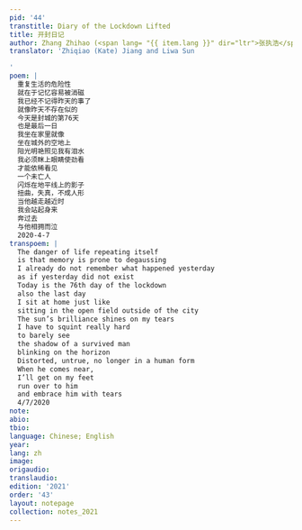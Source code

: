 ```yaml
---
pid: '44'
transtitle: Diary of the Lockdown Lifted
title: 开封日记
author: Zhang Zhihao (<span lang= "{{ item.lang }}" dir="ltr">张执浩</span>)
translator: 'Zhiqiao (Kate) Jiang and Liwa Sun

'
poem: |
  重复生活的危险性
  就在于记忆容易被消磁
  我已经不记得昨天的事了
  就像昨天不存在似的
  今天是封城的第76天
  也是最后一日
  我坐在家里就像
  坐在城外的空地上
  阳光明艳照见我有泪水
  我必须眯上眼睛使劲看
  才能依稀看见
  一个未亡人
  闪烁在地平线上的影子
  扭曲，失真，不成人形
  当他越走越近时
  我会站起身来
  奔过去
  与他相拥而泣
  2020-4-7
transpoem: |
  The danger of life repeating itself
  is that memory is prone to degaussing
  I already do not remember what happened yesterday
  as if yesterday did not exist
  Today is the 76th day of the lockdown
  also the last day
  I sit at home just like
  sitting in the open field outside of the city
  The sun’s brilliance shines on my tears
  I have to squint really hard
  to barely see
  the shadow of a survived man
  blinking on the horizon
  Distorted, untrue, no longer in a human form
  When he comes near,
  I’ll get on my feet
  run over to him
  and embrace him with tears
  4/7/2020
note: 
abio: 
tbio: 
language: Chinese; English
year: 
lang: zh
image: 
origaudio: 
translaudio: 
edition: '2021'
order: '43'
layout: notepage
collection: notes_2021
---
```

